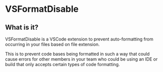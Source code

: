 # VSFormatDisable

## What is it? 
VSFormatDisable is a VSCode extension to prevent auto-formatting from occurring in your files based on file extension. 

This is to prevent code bases being formatted in such a way that could cause errors for other members in your team who could be using an IDE or build that only accepts certain types of code formatting. 
